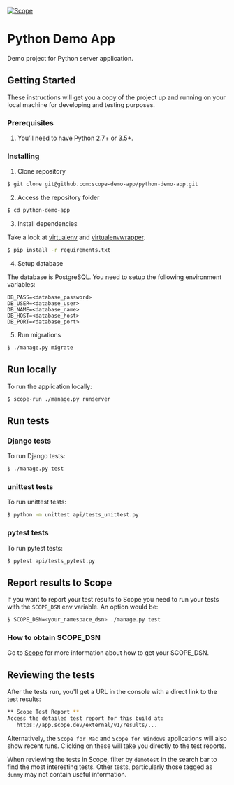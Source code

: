 [![Scope](https://app.scope.dev/api/badge/9141d86b-7846-450a-859b-30be15cafff1/default)](https://app.scope.dev/external/v1/inspect/f0a213f0-b550-4bb0-a651-c1d5b9eff041/9141d86b-7846-450a-859b-30be15cafff1/default)

# Python Demo App

Demo project for Python server application.

## Getting Started

These instructions will get you a copy of the project up and running on your local machine for developing and testing purposes.

### Prerequisites

1. You’ll need to have Python 2.7+ or 3.5+.

### Installing

1. Clone repository

```bash
$ git clone git@github.com:scope-demo-app/python-demo-app.git
```

2. Access the repository folder

```bash
$ cd python-demo-app
```

3. Install dependencies

Take a look at [virtualenv](https://virtualenv.pypa.io/en/latest/) and [virtualenvwrapper](https://virtualenvwrapper.readthedocs.io/en/latest/).

```bash
$ pip install -r requirements.txt
```

4. Setup database

The database is PostgreSQL. You need to setup the following environment variables:

```
DB_PASS=<database_password>
DB_USER=<database_user>
DB_NAME=<database_name>
DB_HOST=<database_host>
DB_PORT=<database_port>
```

5. Run migrations

```bash
$ ./manage.py migrate
```

## Run locally

To run the application locally:

```bash
$ scope-run ./manage.py runserver
```

## Run tests

### Django tests

To run Django tests:

```bash
$ ./manage.py test
```

### unittest tests

To run unittest tests:

```bash
$ python -m unittest api/tests_unittest.py
```

### pytest tests

To run pytest tests:

```bash
$ pytest api/tests_pytest.py
```

## Report results to Scope

If you want to report your test results to Scope you need to run your tests with the `SCOPE_DSN` env variable. An option would be:

```bash
$ SCOPE_DSN=<your_namespace_dsn> ./manage.py test
```

### How to obtain SCOPE_DSN

Go to [Scope](https://app.scope.dev/) for more information about how to get your SCOPE_DSN.

## Reviewing the tests

After the tests run, you'll get a URL in the console with a direct link to the test results:

```bash
** Scope Test Report **
Access the detailed test report for this build at:
   https://app.scope.dev/external/v1/results/...
```

Alternatively, the `Scope for Mac` and `Scope for Windows` applications will also show recent runs. Clicking on these will take you directly to the test reports.

When reviewing the tests in Scope, filter by `demotest` in the search bar to find the most interesting tests. Other tests, particularly those tagged as `dummy` may not contain useful information.
